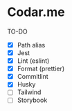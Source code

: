 # Codar.me

TO-DO

- [x] Path alias
- [x] Jest
- [x] Lint (eslint)
- [x] Format (prettier)
- [x] Commitlint
- [x] Husky
- [ ] Tailwind
- [ ] Storybook
